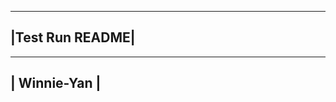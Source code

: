 -----------------
|Test Run README|
-----------------
-----------------
|   Winnie-Yan  |
-----------------

